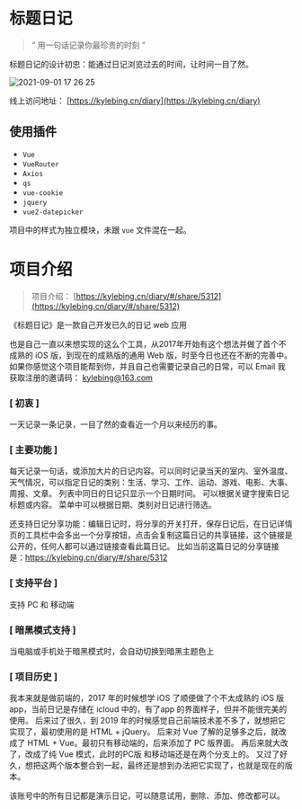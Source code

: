 
# 标题日记

> “ 用一句话记录你最珍贵的时刻 ”

标题日记的设计初忠：能通过日记浏览过去的时间，让时间一目了然。


![2021-09-01 17 26 25](https://user-images.githubusercontent.com/12215982/131647475-149d1c2a-bfad-4c9a-baf2-24ad48bfca32.png)



线上访问地址： [https://kylebing.cn/diary](https://kylebing.cn/diary)



## 使用插件
- `Vue`
- `VueRouter`
- `Axios`
- `qs`
- `vue-cookie`
- `jquery`
- `vue2-datepicker`

项目中的样式为独立模块，未跟 `vue` 文件混在一起。



# 项目介绍

> 项目介绍： [https://kylebing.cn/diary/#/share/5312](https://kylebing.cn/diary/#/share/5312)


《标题日记》是一款自己开发已久的日记 web 应用

也是自己一直以来想实现的这么个工具，从2017年开始有这个想法并做了首个不成熟的 iOS 版，到现在的成熟版的通用 Web 版，时至今日也还在不断的完善中。
如果你感觉这个项目能帮到你，并且自己也需要记录自己的日常，可以 Email 我获取注册的邀请码： kylebing@163.com



### [ 初衷 ]
一天记录一条记录，一目了然的查看近一个月以来经历的事。

### [ 主要功能 ]
每天记录一句话，或添加大片的日记内容。可以同时记录当天的室内、室外温度、天气情况，可以指定日记的类别：生活、学习、工作、运动、游戏、电影、大事、周报、文章。
列表中同日的日记只显示一个日期时间。
可以根据关键字搜索日记标题或内容。
菜单中可以根据日期、类别对日记进行筛选。

还支持日记分享功能：编辑日记时，将分享的开关打开，保存日记后，在日记详情页的工具栏中会多出一个分享按钮，点击会复制这篇日记的共享链接，这个链接是公开的，任何人都可以通过链接查看此篇日记。
比如当前这篇日记的分享链接是：https://kylebing.cn/diary/#/share/5312


### [ 支持平台 ]
支持 PC 和 移动端

### [ 暗黑模式支持 ]
当电脑或手机处于暗黑模式时，会自动切换到暗黑主题色上

### [ 项目历史 ]
我本来就是做前端的，2017 年的时候想学 iOS 了顺便做了个不太成熟的 iOS 版 app，当前日记是存储在 icloud 中的，有了app 的界面样子，但并不能很完美的使用。
后来过了很久，到 2019 年的时候感觉自己前端技术差不多了，就想把它实现了，最初使用的是 HTML + jQuery。
后来对 Vue 了解的足够多之后，就改成了 HTML + Vue。最初只有移动端的，后来添加了 PC 版界面。
再后来就大改了，改成了纯 Vue 模式，此时的PC版 和移动端还是在两个分支上的。
又过了好久，想把这两个版本整合到一起，最终还是想到办法把它实现了，也就是现在的版本。




该账号中的所有日记都是演示日记，可以随意试用，删除、添加、修改都可以。
